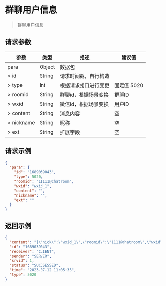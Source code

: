 # 群聊用户信息

> 群聊用户信息

## 请求参数

| 参数         | 类型      | 描述           | 建议值      |
|------------|---------|--------------|----------|
| para	      | Object  | 数据包          |          |
| > id       | 	String | 	请求时间戳，自行构造  |          |
| > type     | 	Int    | 	根据请求接口进行变更  | 固定值 5020 |
| > roomid   | 	String | 	群聊id，根据场景变换 | 群聊ID     |
| > wxid     | 	String | 	微信id，根据场景变换 | 用户ID     |
| > content  | 	String | 	消息内容        | 空        |
| > nickname | 	String | 	昵称          | 空        |
| > ext      | 	String | 	扩展字段        | 空        |

## 请求示例

```json
{
  "para": {
    "id": "1689039043",
    "type": 5020,
    "roomid": "11111@chatroom",
    "wxid": "wxid_1",
    "content": "",
    "nickname": "",
    "ext": ""
  }
}
```

## 返回示例

```json
{
  "content": "{\"nick\":\"wxid_1\",\"roomid\":\"1111@chatroom\",\"wxid\":\"wxid_1\"}",
  "id": "1689039043",
  "receiver": "CLIENT",
  "sender": "SERVER",
  "srvid": 1,
  "status": "SUCCSESSED",
  "time": "2023-07-12 11:05:35",
  "type": 5020
}
```
